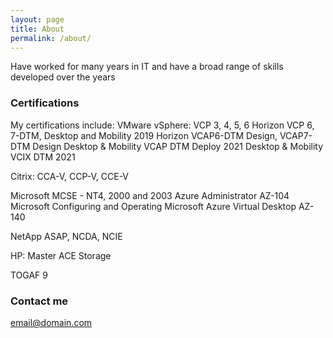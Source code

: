 ```yaml
---
layout: page
title: About
permalink: /about/
---
```


Have worked for many years in IT and have a broad range of skills developed over the years

### Certifications

My certifications include:
VMware
vSphere: VCP 3, 4, 5, 6
Horizon VCP 6, 7-DTM, Desktop and Mobility 2019
Horizon VCAP6-DTM Design, VCAP7-DTM Design
Desktop & Mobility VCAP DTM Deploy 2021
Desktop & Mobility VCIX DTM 2021

Citrix:
CCA-V, CCP-V, CCE-V

Microsoft
MCSE - NT4, 2000 and 2003
Azure Administrator AZ-104
Microsoft Configuring and Operating Microsoft Azure Virtual Desktop AZ-140

NetApp 
ASAP, NCDA, NCIE

HP:
Master ACE Storage

TOGAF 9

### Contact me

[email@domain.com](mailto:email@domain.com)